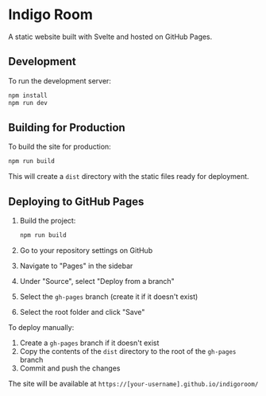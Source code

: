 # Indigo Room

A static website built with Svelte and hosted on GitHub Pages.

## Development

To run the development server:

```bash
npm install
npm run dev
```

## Building for Production

To build the site for production:

```bash
npm run build
```

This will create a `dist` directory with the static files ready for deployment.

## Deploying to GitHub Pages

1. Build the project:
   ```bash
   npm run build
   ```

2. Go to your repository settings on GitHub
3. Navigate to "Pages" in the sidebar
4. Under "Source", select "Deploy from a branch"
5. Select the `gh-pages` branch (create it if it doesn't exist)
6. Select the root folder and click "Save"

To deploy manually:
1. Create a `gh-pages` branch if it doesn't exist
2. Copy the contents of the `dist` directory to the root of the `gh-pages` branch
3. Commit and push the changes

The site will be available at `https://[your-username].github.io/indigoroom/`
